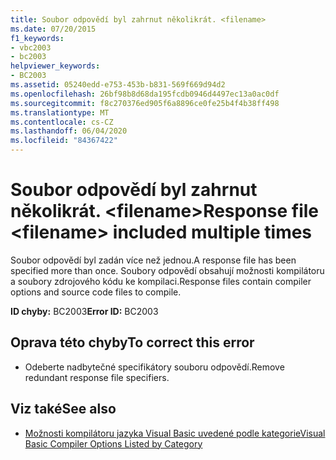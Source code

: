 ```yaml
---
title: Soubor odpovědí byl zahrnut několikrát. <filename>
ms.date: 07/20/2015
f1_keywords:
- vbc2003
- bc2003
helpviewer_keywords:
- BC2003
ms.assetid: 05240edd-e753-453b-b831-569f669d94d2
ms.openlocfilehash: 26bf98b8d68da195fcdb0946d4497ec13a0ac0df
ms.sourcegitcommit: f8c270376ed905f6a8896ce0fe25b4f4b38ff498
ms.translationtype: MT
ms.contentlocale: cs-CZ
ms.lasthandoff: 06/04/2020
ms.locfileid: "84367422"
---
```

# <a name="response-file-filename-included-multiple-times"></a><span data-ttu-id="d69e6-102">Soubor odpovědí byl zahrnut několikrát. \<filename></span><span class="sxs-lookup"><span data-stu-id="d69e6-102">Response file \<filename> included multiple times</span></span>
<span data-ttu-id="d69e6-103">Soubor odpovědí byl zadán více než jednou.</span><span class="sxs-lookup"><span data-stu-id="d69e6-103">A response file has been specified more than once.</span></span> <span data-ttu-id="d69e6-104">Soubory odpovědí obsahují možnosti kompilátoru a soubory zdrojového kódu ke kompilaci.</span><span class="sxs-lookup"><span data-stu-id="d69e6-104">Response files contain compiler options and source code files to compile.</span></span>  
  
 <span data-ttu-id="d69e6-105">**ID chyby:** BC2003</span><span class="sxs-lookup"><span data-stu-id="d69e6-105">**Error ID:** BC2003</span></span>  
  
## <a name="to-correct-this-error"></a><span data-ttu-id="d69e6-106">Oprava této chyby</span><span class="sxs-lookup"><span data-stu-id="d69e6-106">To correct this error</span></span>  
  
- <span data-ttu-id="d69e6-107">Odeberte nadbytečné specifikátory souboru odpovědí.</span><span class="sxs-lookup"><span data-stu-id="d69e6-107">Remove redundant response file specifiers.</span></span>  
  
## <a name="see-also"></a><span data-ttu-id="d69e6-108">Viz také</span><span class="sxs-lookup"><span data-stu-id="d69e6-108">See also</span></span>

- [<span data-ttu-id="d69e6-109">Možnosti kompilátoru jazyka Visual Basic uvedené podle kategorie</span><span class="sxs-lookup"><span data-stu-id="d69e6-109">Visual Basic Compiler Options Listed by Category</span></span>](../reference/command-line-compiler/compiler-options-listed-by-category.md)
